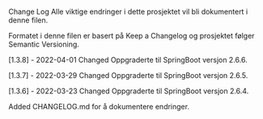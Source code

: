Change Log
Alle viktige endringer i dette prosjektet vil bli dokumentert i denne filen.

Formatet i denne filen er basert på Keep a Changelog og prosjektet følger Semantic Versioning.

[1.3.8] - 2022-04-01
Changed
Oppgraderte til SpringBoot versjon 2.6.6.

[1.3.7] - 2022-03-29
Changed
Oppgraderte til SpringBoot versjon 2.6.5.

[1.3.6] - 2022-03-23
Changed
Oppgraderte til SpringBoot versjon 2.6.4.

Added
CHANGELOG.md for å dokumentere endringer.
